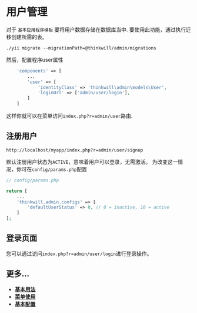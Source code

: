 用户管理
===============

对于 `基本应用程序模板` 要将用户数据存储在数据库当中.
要使用此功能，通过执行迁移创建所需的表。
```
./yii migrate --migrationPath=@thinkwill/admin/migrations
```
然后，配置程序user属性
```php
    'components' => [
        ...
        'user' => [
            'identityClass' => 'thinkwill\admin\models\User',
            'loginUrl' => ['admin/user/login'],
        ]
    ]
```
这样你就可以在菜单访问`index.php?r=admin/user`路由.


注册用户
-----------
```
http://localhost/myapp/index.php?r=admin/user/signup
```
默认注册用户状态为`ACTIVE`，意味着用户可以登录，无需激活。
为改变这一情况，你可在`config/params.php`配置
```php
// config/params.php

return [
    ...
    'thinkwill.admin.configs' => [
        'defaultUserStatus' => 0, // 0 = inactive, 10 = active
    ]
];
```

登录页面
----------
您可以通过访问`index.php?r=admin/user/login`进行登录操作。

更多...
---------------

- [**基本用法**](basic-usage.md)
- [**菜单使用**](using-menu.md)
- [**基本配置**](configuration.md)
